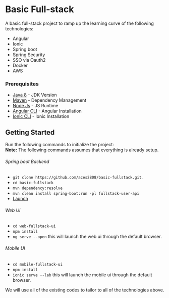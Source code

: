 # Basic Full-stack

A basic full-stack project to ramp up the learning curve of the following technologies:

* Angular
* Ionic
* Spring boot
* Spring Security
* SSO via Oauth2
* Docker 
* AWS

### Prerequisites

* [Java 8](http://www.oracle.com/technetwork/java/javase/downloads/jdk8-downloads-2133151.html) - JDK Version
* [Maven](https://maven.apache.org/download.cgi) - Dependency Management
* [Node Js](https://nodejs.org/en/download) - JS Runtime
* [Angular CLI](https://angular.io/guide/quickstart) - Angular Installation
* [Ionic CLI](https://ionicframework.com/getting-started) - Ionic Installation 

## Getting Started

Run the following commands to initialize the project: <br/>
**Note:** The following commands assumes that everything is already setup.

###### Spring boot Backend

* `git clone https://github.com/aces2808/basic-fullstack.git`.
* `cd basic-fullstack`
* `mvn dependency:resolve`
* `mvn clean install spring-boot:run -pl fullstack-user-api`
* [Launch](http://localhost:8080) 

###### Web UI

* `cd web-fullstack-ui`
* `npm install`
* `ng serve --open` this will launch the web ui through the default browser.

###### Mobile UI

* `cd mobile-fullstack-ui`
* `npm install`
* `ionic serve --lab` this will launch the mobile ui through the default browser.

We will use all of the existing codes to tailor to all of the technologies above.



